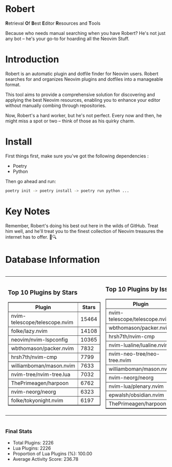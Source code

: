 # Robert

**R**etrieval
**O**f
**B**est
**E**ditor
**R**esources and
**T**ools

Because who needs manual searching when you have Robert?
He's not just any bot – he's your go-to for hoarding all the Neovim Stuff.

# Introduction
Robert is an automatic plugin and dotfile finder for Neovim users. Robert searches for and organizes Neovim plugins and dotfiles into a manageable format.

This tool aims to provide a comprehensive solution for discovering and applying the best Neovim resources, enabling you to enhance your editor without manually combing through repositories.

Now, Robert's a hard worker, but he's not perfect. Every now and then, he might miss a spot or two – think of those as his quirky charm. 

# Install
 First things first, make sure you've got the following dependencies :
  - Poetry 
  - Python 

Then go ahead and run:

```bash
poetry init -> poetry install -> poetry run python ...
```
# Key Notes

Remember, Robert's doing his best out here in the wilds of GitHub. Treat him well, and he'll treat you to the finest collection of Neovim treasures the internet has to offer. 🎩🔍


# Database Information

<div style='display:flex;flex-direction:row;justify-content:space-between;'><table><tr><td><h3>Top 10 Plugins by Stars</h3><table border="1"><tr><th>Plugin</th><th>Stars</th></tr><tr><td>nvim-telescope/telescope.nvim</td><td>15464</td></tr><tr><td>folke/lazy.nvim</td><td>14108</td></tr><tr><td>neovim/nvim-lspconfig</td><td>10365</td></tr><tr><td>wbthomason/packer.nvim</td><td>7832</td></tr><tr><td>hrsh7th/nvim-cmp</td><td>7799</td></tr><tr><td>williamboman/mason.nvim</td><td>7633</td></tr><tr><td>nvim-tree/nvim-tree.lua</td><td>7032</td></tr><tr><td>ThePrimeagen/harpoon</td><td>6762</td></tr><tr><td>nvim-neorg/neorg</td><td>6323</td></tr><tr><td>folke/tokyonight.nvim</td><td>6197</td></tr></table></td><td><h3>Top 10 Plugins by Issues</h3><table border="1"><tr><th>Plugin</th><th>Issues</th></tr><tr><td>nvim-telescope/telescope.nvim</td><td>362</td></tr><tr><td>wbthomason/packer.nvim</td><td>307</td></tr><tr><td>hrsh7th/nvim-cmp</td><td>277</td></tr><tr><td>nvim-lualine/lualine.nvim</td><td>222</td></tr><tr><td>nvim-neo-tree/neo-tree.nvim</td><td>222</td></tr><tr><td>williamboman/mason.nvim</td><td>188</td></tr><tr><td>nvim-neorg/neorg</td><td>176</td></tr><tr><td>nvim-lua/plenary.nvim</td><td>142</td></tr><tr><td>epwalsh/obsidian.nvim</td><td>119</td></tr><tr><td>ThePrimeagen/harpoon</td><td>115</td></tr></table></td><td><h3>Top 10 Plugins by Forks</h3><table border="1"><tr><th>Plugin</th><th>Forks</th></tr><tr><td>neovim/nvim-lspconfig</td><td>2053</td></tr><tr><td>nvim-telescope/telescope.nvim</td><td>823</td></tr><tr><td>nvim-tree/nvim-tree.lua</td><td>602</td></tr><tr><td>nvim-lualine/lualine.nvim</td><td>462</td></tr><tr><td>folke/tokyonight.nvim</td><td>411</td></tr><tr><td>hrsh7th/nvim-cmp</td><td>389</td></tr><tr><td>ThePrimeagen/harpoon</td><td>365</td></tr><tr><td>folke/lazy.nvim</td><td>339</td></tr><tr><td>jackMort/ChatGPT.nvim</td><td>310</td></tr><tr><td>nvimdev/lspsaga.nvim</td><td>285</td></tr></table></td></tr></table></div>

### Final Stats
- Total Plugins: 2226
- Lua Plugins: 2226
- Proportion of Lua Plugins (%): 100.00
- Average Activity Score: 236.78
